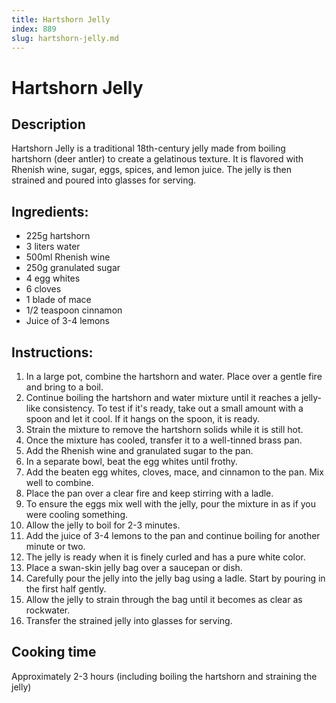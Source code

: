 ```yaml
---
title: Hartshorn Jelly
index: 889
slug: hartshorn-jelly.md
---
```


# Hartshorn Jelly

## Description
Hartshorn Jelly is a traditional 18th-century jelly made from boiling hartshorn (deer antler) to create a gelatinous texture. It is flavored with Rhenish wine, sugar, eggs, spices, and lemon juice. The jelly is then strained and poured into glasses for serving.

## Ingredients:
- 225g hartshorn
- 3 liters water
- 500ml Rhenish wine
- 250g granulated sugar
- 4 egg whites
- 6 cloves
- 1 blade of mace
- 1/2 teaspoon cinnamon
- Juice of 3-4 lemons

## Instructions:
1. In a large pot, combine the hartshorn and water. Place over a gentle fire and bring to a boil.
2. Continue boiling the hartshorn and water mixture until it reaches a jelly-like consistency. To test if it's ready, take out a small amount with a spoon and let it cool. If it hangs on the spoon, it is ready.
3. Strain the mixture to remove the hartshorn solids while it is still hot.
4. Once the mixture has cooled, transfer it to a well-tinned brass pan.
5. Add the Rhenish wine and granulated sugar to the pan.
6. In a separate bowl, beat the egg whites until frothy.
7. Add the beaten egg whites, cloves, mace, and cinnamon to the pan. Mix well to combine.
8. Place the pan over a clear fire and keep stirring with a ladle.
9. To ensure the eggs mix well with the jelly, pour the mixture in as if you were cooling something.
10. Allow the jelly to boil for 2-3 minutes.
11. Add the juice of 3-4 lemons to the pan and continue boiling for another minute or two.
12. The jelly is ready when it is finely curled and has a pure white color.
13. Place a swan-skin jelly bag over a saucepan or dish.
14. Carefully pour the jelly into the jelly bag using a ladle. Start by pouring in the first half gently.
15. Allow the jelly to strain through the bag until it becomes as clear as rockwater.
16. Transfer the strained jelly into glasses for serving.

## Cooking time
Approximately 2-3 hours (including boiling the hartshorn and straining the jelly)
